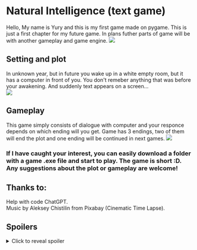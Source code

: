 # Natural Intelligence (text game)
Hello, My name is Yury and this is my first game made on pygame. This is just a first chapter for my future game.
In plans futher parts of game will be with another gameplay and game engine.
![](https://imgpanda.com/upload/ib/6SU1JbQZEA.png)
## Setting and plot 
In unknown year, but in future you wake up in a white empty room, but it has a computer in front of you. You don't remeber anything that was before your awakening. And suddenly text appears on a screen...   
![](https://imgpanda.com/upload/ib/9LNiim9QiO.png)
## Gameplay
This game simply consists of dialogue with computer and your responce depends on which ending will you get. Game has 3 endings, two of them will end the plot and one ending will be continued in next games.
![](https://imgpanda.com/upload/ib/9LNiim9QiO.png)
### If I have caught your interest, you can easily download a folder with a game .exe file and start to play. The game is short :D. Any suggestions about the plot or gameplay are welcome!
## Thanks to:
Help with code ChatGPT.<br>
Music by Aleksey Chistilin from Pixabay (Cinematic Time Lapse).
## Spoilers
<details>
  <summary>Click to reveal spoiler</summary>
  In this game, I attempted to explore the theme of Artificial Intelligence, suggesting that in the future, people will create an AI capable of perceiving itself as human without ever realizing it is a replicant. The player wakes up in a final testing room designed to determine the effectiveness of the software in replicating the essence of a human 'soul.' The main plot twist of the game reveals that, initially, the player believes they are controlling a human character, but in truth, they have been playing as a replicant. My final goal was to make the player think about Artificial Intelligence in a different, more futuristic way. I hope you like'd my game, or at least understand my main idea :D
</details>
